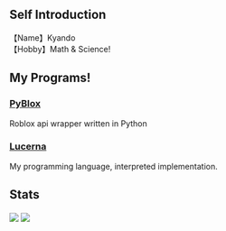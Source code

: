 ## Self Introduction
【Name】Kyando<br>
【Hobby】Math & Science!

## My Programs!
### [PyBlox](https://github.com/Kyando2/Pyblox)
Roblox api wrapper written in Python
### [Lucerna](https://github.com/Kyando2/Lucerna)
My programming language, interpreted implementation.

## Stats
<img align="center" src="https://github-readme-stats.vercel.app/api?username=kyando2&theme=tokyonight&&langs_count=10">
<img align="center" src="https://github-readme-stats.vercel.app/api/top-langs/?username=kyando2&theme=tokyonight&&langs_count=10">
